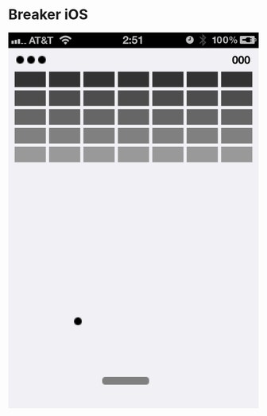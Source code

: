 # Breaker iOS

![Screenshot: Launch Image](https://github.com/Nitewriter/Breaker-iOS/blob/master/Default@2x.png)
